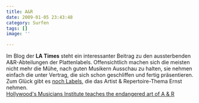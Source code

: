 ```yaml
---
title: A&R
date: 2009-01-05 23:43:48
category: Surfen
tags: []
image: ''

---
```


Im Blog der **LA Times** steht ein interessanter Beitrag zu den aussterbenden A&R-Abteilungen der Plattenlabels. Offensichtlich machen sich die meisten nicht mehr die Mühe, nach guten Musikern Ausschau zu halten, sie nehmen einfach die unter Vertrag, die sich schon geschliffen und fertig präsentieren.  
Zum Glück gibt es [noch Labels](http://www.myspace.com/equinoxrecords), die das Artist & Repertoire-Thema Ernst nehmen.  
[Hollywood's Musicians Institute teaches the endangered art of A & R](http://latimesblogs.latimes.com/music_blog/2009/01/hollywoods-musi.html)
